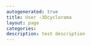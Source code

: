 ```yaml
---
autogenerated: true
title: User ›3Dcyclorama
layout: page
categories: 
description: test description
---
```


